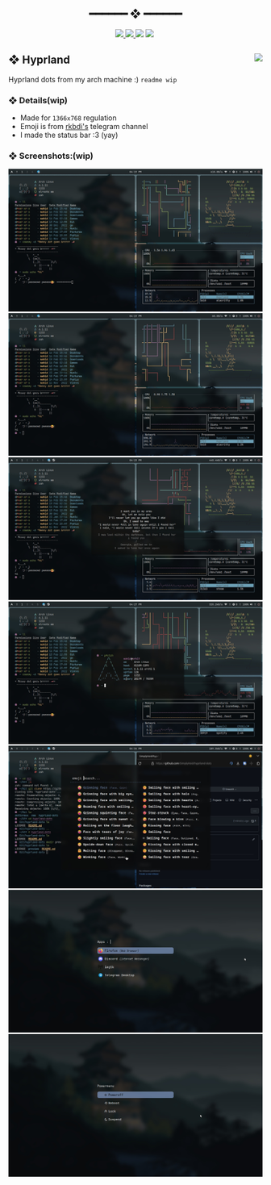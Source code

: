 <h2 align="center"> ━━━━━━  ❖  ━━━━━━ </h2>
<!-- BADGES -->
<div align="center">
   <p></p>
   <a href="#">
      <img src="https://img.shields.io/github/stars/simplyvoid/hyprland-dots?color=%23ac4142&labelColor=%23151515&style=for-the-badge">
   </a>
   <a href="https://github.com/WahidIslamLinad/startpage/network/members/">
      <img src="https://img.shields.io/github/forks/simplyvoid/hyprland-dots?color=%236a9fb5&labelColor=%23151515&style=for-the-badge">
   </a>
   <img src="https://img.shields.io/github/repo-size/simplyvoid/hyprland-dots?color=%23d0d0d0&labelColor=%23151515&style=for-the-badge">
   <!--<a href="https://discord.gg/2RfJb3CVfb">
      <img src="https://img.shields.io/discord/723849691552284772?color=cb92f2&labelColor=151515&style=for-the-badge"/>
   </a> -->
	<img src="https://badges.strrl.dev/visits/simplyvoid/hyprland-dots?style=for-the-badge&color=aa759f&logoColor=white&labelColor=151515"/>

  <img alt="" src="https://badges.pufler.dev/updated/simplyvoid/hyprland-dots?style=for-the-badge&color=90a959&logoColor=white&labelColor=151515"/>
  <br>
</div>

<p/>

<h2></h2>

## ❖ Hyprland <img align="right" src="https://img.shields.io/tokei/lines/github/simplyvoid/hyprland-dots?style=for-the-badge&color=90a959&logoColor=white&labelColor=151515"/>

Hyprland dots from my arch machine :)
`readme wip`

### ❖ Details(wip)
- Made for `1366x768` regulation
- Emoji is from [rkbdi's](https://t.me/rkbdiemoji) telegram channel
- I made the status bar :3 (yay)

### ❖ Screenshots:(wip)

![img](preview/1.jpeg)
![img](preview/2.jpeg)
![img](preview/3.jpeg)
![img](preview/4.jpeg)
![img](preview/5.jpeg)
![img](preview/6.jpeg)
![img](preview/7.jpeg)

